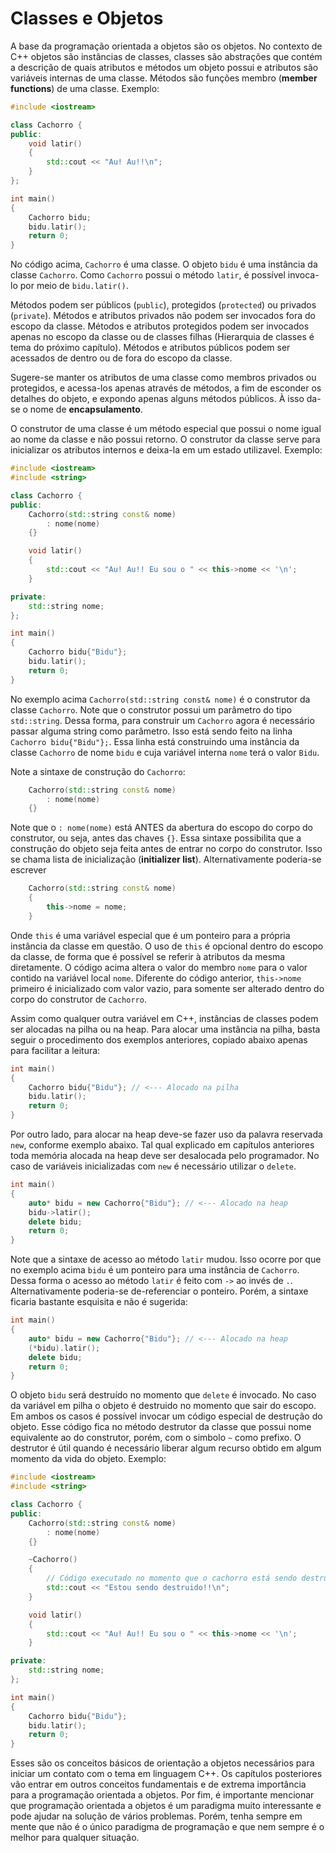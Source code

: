 Classes e Objetos
===

A base da programação orientada a objetos são os objetos. No contexto de C++ objetos são instâncias de classes, classes são abstrações que contém a descrição de quais atributos e métodos um objeto possui e atributos são variáveis internas de uma classe. Métodos são funções membro (__member functions__) de uma classe. Exemplo:

```c++
#include <iostream>

class Cachorro {
public:
    void latir()
    {
        std::cout << "Au! Au!!\n";
    }
};

int main()
{
    Cachorro bidu;
    bidu.latir();
    return 0;
}
```

No código acima, `Cachorro` é uma classe. O objeto `bidu` é uma instância da classe `Cachorro`. Como `Cachorro` possui o método `latir`, é possível invoca-lo por meio de `bidu.latir()`.

Métodos podem ser públicos (`public`), protegidos (`protected`) ou privados (`private`). Métodos e atributos privados não podem ser invocados fora do escopo da classe. Métodos e atributos protegidos podem ser invocados apenas no escopo da classe ou de classes filhas (Hierarquia de classes é tema do próximo capítulo). Métodos e atributos públicos podem ser acessados de dentro ou de fora do escopo da classe.

Sugere-se manter os atributos de uma classe como membros privados ou protegidos, e acessa-los apenas através de métodos, a fim de esconder os detalhes do objeto, e expondo apenas alguns métodos públicos. À isso da-se o nome de __encapsulamento__.

O construtor de uma classe é um método especial que possui o nome igual ao nome da classe e não possui retorno. O construtor da classe serve para inicializar os atributos internos e deixa-la em um estado utilizavel. Exemplo:

```c++
#include <iostream>
#include <string>

class Cachorro {
public:
    Cachorro(std::string const& nome)
        : nome(nome)
    {}

    void latir()
    {
        std::cout << "Au! Au!! Eu sou o " << this->nome << '\n';
    }

private:
    std::string nome;
};

int main()
{
    Cachorro bidu{"Bidu"};
    bidu.latir();
    return 0;
}
```

No exemplo acima `Cachorro(std::string const& nome)` é o construtor da classe `Cachorro`. Note que o construtor possui um parâmetro do tipo `std::string`. Dessa forma, para construir um `Cachorro` agora é necessário passar alguma string como parâmetro. Isso está sendo feito na linha `Cachorro bidu{"Bidu"};`. Essa linha está construindo uma instância da classe `Cachorro` de nome `bidu` e cuja variável interna `nome` terá o valor `Bidu`.

Note a sintaxe de construção do `Cachorro`:

```c++
    Cachorro(std::string const& nome)
        : nome(nome)
    {}
```

Note que o `: nome(nome)` está ANTES da abertura do escopo do corpo do construtor, ou seja, antes das chaves `{}`. Essa sintaxe possibilita que a construção do objeto seja feita antes de entrar no corpo do construtor. Isso se chama lista de inicialização (__initializer list__). Alternativamente poderia-se escrever

```c++
    Cachorro(std::string const& nome)
    {
        this->nome = nome;
    }
```

Onde `this` é uma variável especial que é um ponteiro para a própria instância da classe em questão. O uso de `this` é
opcional dentro do escopo da classe, de forma que é possível se referir à atributos da mesma diretamente.
O código acima altera o valor do membro `nome` para o valor contido na variável local `nome`. Diferente do código
anterior, `this->nome` primeiro é inicializado com valor vazio, para somente ser alterado dentro do corpo do construtor
de `Cachorro`.

Assim como qualquer outra variável em C++, instâncias de classes podem ser alocadas na pilha ou na heap. Para alocar uma instância na pilha, basta seguir o procedimento dos exemplos anteriores, copiado abaixo apenas para facilitar a leitura:

```c++
int main()
{
    Cachorro bidu{"Bidu"}; // <--- Alocado na pilha
    bidu.latir();
    return 0;
}
```

Por outro lado, para alocar na heap deve-se fazer uso da palavra reservada `new`, conforme exemplo abaixo. Tal qual explicado em capítulos anteriores toda memória alocada na heap deve ser desalocada pelo programador. No caso de variáveis inicializadas com `new` é necessário utilizar o `delete`.

```c++
int main()
{
    auto* bidu = new Cachorro{"Bidu"}; // <--- Alocado na heap
    bidu->latir();
    delete bidu;
    return 0;
}
```

Note que a sintaxe de acesso ao método `latir` mudou. Isso ocorre por que no exemplo acima `bidu` é um ponteiro para uma instância de `Cachorro`. Dessa forma o acesso ao método `latir` é feito com `->` ao invés de `.`. Alternativamente poderia-se de-referenciar o ponteiro. Porém, a sintaxe ficaria bastante esquisita e não é sugerida:

```c++
int main()
{
    auto* bidu = new Cachorro{"Bidu"}; // <--- Alocado na heap
    (*bidu).latir();
    delete bidu;
    return 0;
}
```

O objeto `bidu` será destruído no momento que `delete` é invocado. No caso da variável em pilha o objeto é destruido no momento que sair do escopo. Em ambos os casos é possível invocar um código especial de destrução do objeto. Esse código fica no método destrutor da classe que possui nome equivalente ao do construtor, porém, com o simbolo `~` como prefixo. O destrutor é útil quando é necessário liberar algum recurso obtido em algum momento da vida do objeto. Exemplo:

```c++
#include <iostream>
#include <string>

class Cachorro {
public:
    Cachorro(std::string const& nome)
        : nome(nome)
    {}

    ~Cachorro()
    {
        // Código executado no momento que o cachorro está sendo destruido
        std::cout << "Estou sendo destruido!!\n";
    }

    void latir()
    {
        std::cout << "Au! Au!! Eu sou o " << this->nome << '\n';
    }

private:
    std::string nome;
};

int main()
{
    Cachorro bidu{"Bidu"};
    bidu.latir();
    return 0;
}
```

Esses são os conceitos básicos de orientação a objetos necessários para iniciar um contato com o tema em linguagem C++. Os capítulos posteriores vão entrar em outros conceitos fundamentais e de extrema importância para a programação orientada a objetos. Por fim, é importante mencionar que programação orientada a objetos é um paradigma muito interessante e pode ajudar na solução de vários problemas. Porém, tenha sempre em mente que não é o único paradigma de programação e que nem sempre é o melhor para qualquer situação.
